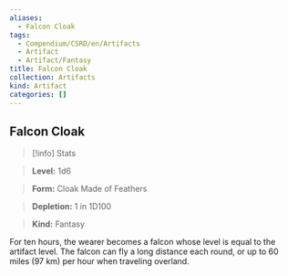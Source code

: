 ```yaml
---
aliases:
  - Falcon Cloak
tags:
  - Compendium/CSRD/en/Artifacts
  - Artifact
  - Artifact/Fantasy
title: Falcon Cloak
collection: Artifacts
kind: Artifact
categories: []
---
```

## Falcon Cloak    
>[!info] Stats    
> **Level:** 1d6    
> **Form:** Cloak Made of Feathers    
> **Depletion:** 1 in 1D100    
> **Kind:** Fantasy  
    
For ten hours, the wearer becomes a falcon whose level is equal to the artifact level. The falcon can fly a long distance each round, or up to 60 miles (97 km) per hour when traveling overland.